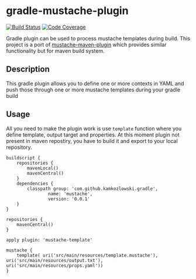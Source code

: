# gradle-mustache-plugin
[![Build Status](https://travis-ci.org/kamkozlowski/gradle-mustache-plugin.svg?branch=master)](https://travis-ci.org/kamkozlowski/gradle-mustache-plugin)
[![Code Coverage](https://img.shields.io/codecov/c/github/kamkozlowski/gradle-mustache-plugin/master.svg)](https://codecov.io/github/kamkozlowski/gradle-mustache-plugin?branch=master)

Gradle plugin can be used to process mustache templates during build. This project is a port of [mustache-maven-plugin](https://github.com/wouterd/mustache-maven-plugin) which provides similar functionality but for maven build system.

## Description
This gradle plugin allows you to define one or more contexts in YAML and push those through one or more mustache templates 
during your gradle build

## Usage
All you need to make the plugin work is use ```template``` function where you define template, output target and properties. At this moment plugin not present in maven repostiry, you have to build it and export to your local repository.
```
buildscript {
    repositories {
        mavenLocal()
        mavenCentral()
    }
    dependencies {
        classpath group: 'com.github.kamkozlowski.gradle',
                name: 'mustache',
                version: '0.0.1'
    }
}

repositories {
    mavenCentral()
}

apply plugin: 'mustache-template'

mustache {
    template( uri('src/main/resources/template.mustache'), uri('src/main/resources/output.txt'), uri('src/main/resources/props.yaml'))
}
```
